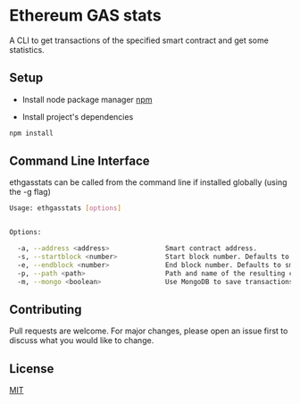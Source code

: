 # Ethereum GAS stats

A CLI to get transactions of the specified smart contract and get some statistics.

## Setup
* Install node package manager [npm](https://nodejs.org/en/download/)

* Install project's dependencies
```bash
npm install
```

## Command Line Interface
ethgasstats can be called from the command line if installed globally (using the -g flag)
```bash
Usage: ethgasstats [options]


Options:

  -a, --address <address>              Smart contract address.
  -s, --startblock <number>            Start block number. Defaults to smart contract genesis block.
  -e, --endblock <number>              End block number. Defaults to smart contract last transaction block.
  -p, --path <path>                    Path and name of the resulting csv file. Defaults to stdout.
  -m, --mongo <boolean>                Use MongoDB to save transactions' data. Defaults to false.
```

## Contributing
Pull requests are welcome. For major changes, please open an issue first to discuss what you would like to change.

## License
[MIT](https://choosealicense.com/licenses/mit/)



